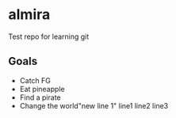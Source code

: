 # almira
Test repo for learning git


## Goals
* Catch FG
* Eat pineapple
* Find a pirate
* Change the world"new line 1" 
line1 
line2 
line3 
